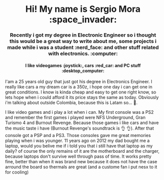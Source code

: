 

<!--
**smorap/smorap** is a ✨ _special_ ✨ repository because its `README.md` (this file) appears on your GitHub profile.

Here are some ideas to get you started:

- 🔭 I’m currently working on ...
- 🌱 I’m currently learning ...
- 👯 I’m looking to collaborate on ...
- 🤔 I’m looking for help with ...
- 💬 Ask me about ...
- 📫 How to reach me: ...
- 😄 Pronouns: ...
- ⚡ Fun fact: ...
-->

<h1 align="center"> Hi!  My name is Sergio Mora :space_invader: </h1>

<h3 align="center"> Recently i got my degree in Electronic Engineer so i thought this would be a great way to write about me, some projects i made while i was a student :nerd_face: and other stuff related with electronics. :computer: </h3>

<h4 align="center"> I like videogames :joystick:, cars :red_car: and PC stuff :desktop_computer: </h4>


I'am a 25 years old guy that just got his degree in Electronics Engineer. I really like cars a my dream car is a 350z, i hope one day i can get one in great conditions. I know is kinda cheap and easy to get one right know, so lets hope when i could afford it its price stays the same as today. Obviously i'm talking about outside Colombia, because this is Latam so... :pray:.

I like video games and i play a lot when i can. My first console was a PS2 and remember the first games i played were NFS Underground, Gran Turismo 4 and Burnout Revenge. Because those games i like cars and have the music taste i have (Burnout Revenge's soundtrack is :ok_hand: :ok_hand:). After that console got a PSP and a PS3. Those consoles gave me great memories playing when i was younger. 11 years ago on 2012 my dad bought me a laptop, would you belive me if i told you that i still have that laptop as my daily? of course the only remains of it are the motherboard and the charger, because laptops don't survive well through pass of time. It works pretty fine, better than when it was brand new because it does not have the case arround the board so thermals are great (and a custome fan i put nesx to it for cooling) 

